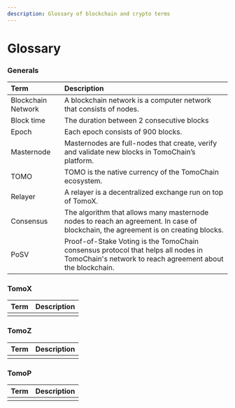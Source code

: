 ```yaml
---
description: Glossary of blockchain and crypto terms
---
```


# Glossary

### Generals

| Term | Description |
| :--- | :--- |
| Blockchain Network | A blockchain network is a computer network that consists of nodes. |
| Block time | The duration between 2 consecutive blocks |
| Epoch | Each epoch consists of 900 blocks. |
| Masternode | Masternodes are full-nodes that create, verify and validate new blocks in TomoChain’s platform. |
| TOMO | TOMO is the native currency of the TomoChain ecosystem. |
| Relayer | A relayer is a decentralized exchange run on top of TomoX. |
| Consensus | The algorithm that allows many masternode nodes to reach an agreement. In case of blockchain, the agreement is on creating blocks. |
| PoSV | Proof-of-Stake Voting is the TomoChain consensus protocol that helps all nodes in TomoChain's network to reach agreement about the blockchain. |

### TomoX

| Term | Description |
| :--- | :--- |
|  |  |

### TomoZ

| Term | Description |
| :--- | :--- |
|  |  |

### TomoP

| Term | Description |
| :--- | :--- |
|  |  |

